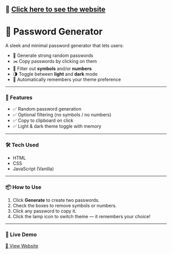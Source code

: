 ## 🔗 [Click here to see the website](https://safe-pass-generator.netlify.app/)

# 🔐 Password Generator

A sleek and minimal password generator that lets users:

- 🎲 Generate strong random passwords
- ✂️ Copy passwords by clicking on them
- 🚫 Filter out **symbols** and/or **numbers**
- 🌗 Toggle between **light** and **dark** mode
- 💾 Automatically remembers your theme preference

---

### 🧪 Features

- ✅ Random password generation
- ✅ Optional filtering (no symbols / no numbers)
- ✅ Copy to clipboard on click
- ✅ Light & dark theme toggle with memory

---

### 🛠️ Tech Used

- HTML
- CSS
- JavaScript (Vanilla)

---

### 📦 How to Use

1. Click **Generate** to create two passwords.
2. Check the boxes to remove symbols or numbers.
3. Click any password to copy it.
4. Click the lamp icon to switch theme — it remembers your choice!

---

### 🎯 Live Demo

[🔗 View Website](https://safe-pass-generator.netlify.app/)

